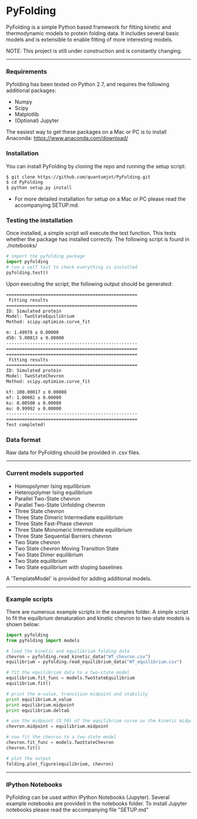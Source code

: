 # PyFolding


PyFolding is a simple Python based framework for fitting kinetic and thermodynamic models to
protein folding data.  It includes several basic models and is extensible to enable fitting
of more interesting models.

NOTE: This project is still under construction and is constantly changing.

---

### Requirements

Pyfolding has been tested on Python 2.7, and requires the following additional packages:
+ Numpy
+ Scipy
+ Matplotlib
+ (Optional) Jupyter

The easiest way to get these packages on a Mac or PC is to install Anaconda:
https://www.anaconda.com/download/


### Installation

You can install PyFolding by cloning the repo and running the setup script:
```sh
$ git clone https://github.com/quantumjot/PyFolding.git
$ cd PyFolding
$ python setup.py install
```

+ For more detailed installation for setup on a Mac or PC please read the accompanying SETUP.md.

### Testing the installation

Once installed, a simple script will execute the test function. This tests
whether the package has installed correctly.  The following script is found in ./notebooks/

```python
# import the pyfolding package
import pyfolding
# run a self test to check everything is installed
pyfolding.test()
```

Upon executing the script, the following output should be generated:

```sh
==================================================
 Fitting results
==================================================
ID: Simulated protein
Model: TwoStateEquilibrium
Method: scipy.optimize.curve_fit

m: 1.49978 ± 0.00000
d50: 5.00013 ± 0.00000
--------------------------------------------------
==================================================
==================================================
 Fitting results
==================================================
ID: Simulated protein
Model: TwoStateChevron
Method: scipy.optimize.curve_fit

kf: 100.00017 ± 0.00008
mf: 1.00002 ± 0.00000
ku: 0.00500 ± 0.00000
mu: 0.99992 ± 0.00000
--------------------------------------------------
==================================================
Test completed!
```

### Data format

Raw data for PyFolding should be provided in .csv files.

---

### Current models supported

+ Homopolymer Ising equilibrium
+ Heteropolymer Ising equilibrium
+ Parallel Two-State chevron
+ Parallel Two-State Unfolding chevron
+ Three State chevron
+ Three State Dimeric Intermediate equilibrium
+ Three State Fast-Phase chevron
+ Three State Monomeric Intermediate equilibrium
+ Three State Sequential Barriers chevron
+ Two State chevron
+ Two State chevron Moving Transition State
+ Two State Dimer equilibrium
+ Two State equilibrium
+ Two State equilibrium with sloping baselines

A 'TemplateModel' is provided for adding additional models.

---
### Example scripts

There are numerous example scripts in the examples folder. A simple script to
fit the equilbrium denaturation and kinetic chevron to two-state models is
shown below:

```python
import pyfolding
from pyfolding import models

# load the kinetic and equilibrium folding data
chevron = pyfolding.read_kinetic_data("WT_chevron.csv")
equilibrium = pyfolding.read_equilibrium_data("WT_equilibrium.csv")

# fit the equilibrium data to a two-state model
equilibrium.fit_func = models.TwoStateEquilibrium
equilibrium.fit()

# print the m-value, transition midpoint and stability
print equilibrium.m_value
print equilibrium.midpoint
print equilibrium.deltaG

# use the midpoint (D_50) of the equilibrium curve as the kinetic midpoint
chevron.midpoint = equilibrium.midpoint

# now fit the chevron to a two-state model
chevron.fit_func = models.TwoStateChevron
chevron.fit()

# plot the output
folding.plot_figure(equilibrium, chevron)
```

---
### IPython Notebooks

PyFolding can be used within IPython Notebooks (Jupyter). Several example notebooks are provided in the notebooks folder.
To install Jupyter notebooks please read the accompanying file "SETUP.md"
